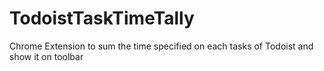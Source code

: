 # TodoistTaskTimeTally
Chrome Extension to sum the time specified on each tasks of Todoist and show it on toolbar
